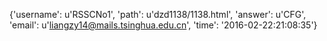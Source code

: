 {'username': u'RSSCNo1', 'path': u'dzd1138/1138.html', 'answer': u'CFG', 'email': u'liangzy14@mails.tsinghua.edu.cn', 'time': '2016-02-22:21:08:35'}